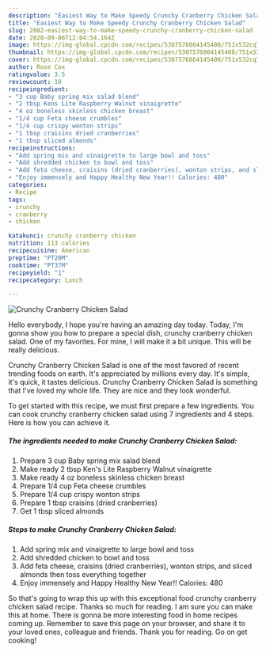 ```yaml
---
description: "Easiest Way to Make Speedy Crunchy Cranberry Chicken Salad"
title: "Easiest Way to Make Speedy Crunchy Cranberry Chicken Salad"
slug: 2882-easiest-way-to-make-speedy-crunchy-cranberry-chicken-salad
date: 2020-09-06T12:04:54.164Z
image: https://img-global.cpcdn.com/recipes/5387576864145408/751x532cq70/crunchy-cranberry-chicken-salad-recipe-main-photo.jpg
thumbnail: https://img-global.cpcdn.com/recipes/5387576864145408/751x532cq70/crunchy-cranberry-chicken-salad-recipe-main-photo.jpg
cover: https://img-global.cpcdn.com/recipes/5387576864145408/751x532cq70/crunchy-cranberry-chicken-salad-recipe-main-photo.jpg
author: Rose Cox
ratingvalue: 3.5
reviewcount: 10
recipeingredient:
- "3 cup Baby spring mix salad blend"
- "2 tbsp Kens Lite Raspberry Walnut vinaigrette"
- "4 oz boneless skinless chicken breast"
- "1/4 cup Feta cheese crumbles"
- "1/4 cup crispy wonton strips"
- "1 tbsp craisins dried cranberries"
- "1 tbsp sliced almonds"
recipeinstructions:
- "Add spring mix and vinaigrette to large bowl and toss"
- "Add shredded chicken to bowl and toss"
- "Add feta cheese, craisins (dried cranberries), wonton strips, and sliced almonds then toss everything together"
- "Enjoy immensely and Happy Healthy New Year!! Calories: 480"
categories:
- Recipe
tags:
- crunchy
- cranberry
- chicken

katakunci: crunchy cranberry chicken 
nutrition: 113 calories
recipecuisine: American
preptime: "PT20M"
cooktime: "PT37M"
recipeyield: "1"
recipecategory: Lunch

---
```



![Crunchy Cranberry Chicken Salad](https://img-global.cpcdn.com/recipes/5387576864145408/751x532cq70/crunchy-cranberry-chicken-salad-recipe-main-photo.jpg)

Hello everybody, I hope you're having an amazing day today. Today, I'm gonna show you how to prepare a special dish, crunchy cranberry chicken salad. One of my favorites. For mine, I will make it a bit unique. This will be really delicious.



Crunchy Cranberry Chicken Salad is one of the most favored of recent trending foods on earth. It's appreciated by millions every day. It's simple, it's quick, it tastes delicious. Crunchy Cranberry Chicken Salad is something that I've loved my whole life. They are nice and they look wonderful.


To get started with this recipe, we must first prepare a few ingredients. You can cook crunchy cranberry chicken salad using 7 ingredients and 4 steps. Here is how you can achieve it.

<!--inarticleads1-->

##### The ingredients needed to make Crunchy Cranberry Chicken Salad:

1. Prepare 3 cup Baby spring mix salad blend
1. Make ready 2 tbsp Ken&#39;s Lite Raspberry Walnut vinaigrette
1. Make ready 4 oz boneless skinless chicken breast
1. Prepare 1/4 cup Feta cheese crumbles
1. Prepare 1/4 cup crispy wonton strips
1. Prepare 1 tbsp craisins (dried cranberries)
1. Get 1 tbsp sliced almonds




<!--inarticleads2-->

##### Steps to make Crunchy Cranberry Chicken Salad:

1. Add spring mix and vinaigrette to large bowl and toss
1. Add shredded chicken to bowl and toss
1. Add feta cheese, craisins (dried cranberries), wonton strips, and sliced almonds then toss everything together
1. Enjoy immensely and Happy Healthy New Year!! Calories: 480




So that's going to wrap this up with this exceptional food crunchy cranberry chicken salad recipe. Thanks so much for reading. I am sure you can make this at home. There is gonna be more interesting food in home recipes coming up. Remember to save this page on your browser, and share it to your loved ones, colleague and friends. Thank you for reading. Go on get cooking!
